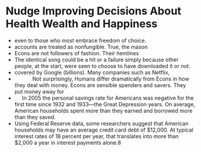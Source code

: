 # Nudge Improving Decisions About Health Wealth and Happiness
- even to those who most embrace freedom of choice.
- accounts are treated as nonfungible. True, the mason
- Econs are not followers of fashion. Their hemlines
- The identical song could be a hit or a failure simply because other people, at the start, were seen to choose to have downloaded it or not.
- covered by Google (billions). Many companies such as Netflix,
-             Not surprisingly, Humans differ dramatically from Econs in how they deal with money. Econs are sensible spenders and savers. They put money away for
-      In 2005 the personal savings rate for Americans was negative for the first time since 1932 and 1933—the Great Depression years. On average, American households spent more than they earned and borrowed more than they saved.
- Using Federal Reserve data, some researchers suggest that American households may have an average credit card debt of $12,000. At typical interest rates of 18 percent per year, that translates into more than $2,000 a year in interest payments alone.8

